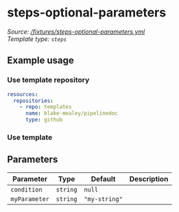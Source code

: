 <!-- this file was generated by pipelinedoc v0.0.0-development - do not modify directly -->

# steps-optional-parameters



_Source: [/fixtures/steps-optional-parameters.yml](/fixtures/steps-optional-parameters.yml)_
<br/>
_Template type: `steps`_





## Example usage

### Use template repository

```yaml
resources:
  repositories:
    - repo: templates
      name: blake-mealey/pipelinedoc
      type: github
```


### Use template







## Parameters

|Parameter            |Type                   |Default                   |Description                         |
|---------------------|-----------------------|--------------------------|------------------------------------|
|`condition`|`string`|`null`||
|`myParameter`|`string`|`"my-string"`||
